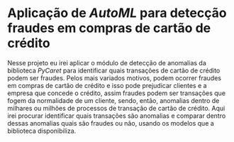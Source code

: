 # Aplicação de *AutoML* para detecção fraudes em compras de cartão de crédito

Nesse projeto eu irei aplicar o módulo de detecção de anomalias da biblioteca *PyCaret* para identificar quais transações de cartão de crédito podem ser fraudes. 
Pelos mais variados motivos, podem ocorrer fraudes em compras de cartão de crédito e isso pode prejudicar clientes e a empresa que concede o crédito, assim fraudes podem ser
transações que fogem da normalidade de um cliente, sendo, então, anomalias dentro de milhares ou milhões de processos de transação de cartão de crédito. Aqui irei procurar identificar
quais transações são anomalias e comparar dentro dessas anomalias quais são fraudes ou não, usando os modelos que a biblioteca disponibiliza.
